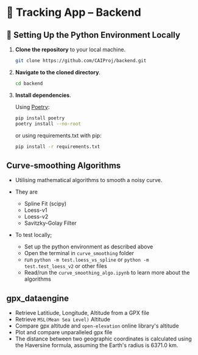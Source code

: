 # 📍 Tracking App – Backend

## 🔧 Setting Up the Python Environment Locally

1. **Clone the repository** to your local machine.
   ```sh
   git clone https://github.com/CAIProj/backend.git
   ```
2. **Navigate to the cloned directory**.
   ```sh
   cd backend
   ```
3. **Install dependencies**.

   Using [Poetry](https://python-poetry.org/):
   ```sh
   pip install poetry
   poetry install --no-root
   ```
   or using requirements.txt with pip:
   ```sh
   pip install -r requirements.txt
   ```


## Curve-smoothing Algorithms

-   Utilising mathematical algorithms to smooth a noisy curve.
-   They are
    -   Spline Fit (scipy)
    -   Loess-v1
    -   Loess-v2
    -   Savitzky-Golay Filter

-   To test locally;
    -   Set up the python environment as described above
    -   Open the terminal in `curve_smoothing` folder
    -   run `python -m test.loess_vs_spline` or `python -m test.test_loess_v2` or other files
    -   Read/run the `curve_smoothing_algo.ipynb` to learn more about the algorithms


## gpx_dataengine

-   Retrieve Latitiude, Longitude, Altitude from a GPX file
-   Retrieve `MSL(Mean Sea Level)` Altitude
-   Compare gpx altitude and `open-elevation` online library's altitude
-   Plot and compare unparalleled gpx file
-   The distance between two geographic coordinates is calculated using the Haversine formula, assuming the Earth's radius is 6371.0 km.
